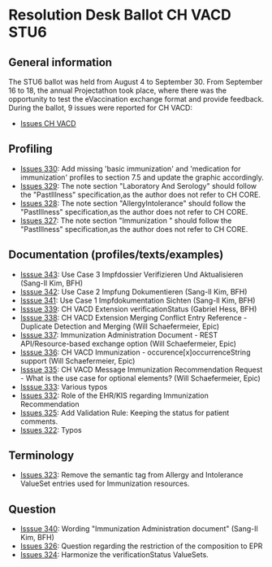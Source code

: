 # Resolution Desk Ballot CH VACD STU6

## General information
The STU6 ballot was held from August 4 to September 30. From September 16 to 18, 
the annual Projectathon took place, where there was the opportunity to test the 
eVaccination exchange format and provide feedback.   
During the ballot, 9 issues were reported for CH VACD:
* [Issues CH VACD](https://github.com/hl7ch/ch-vacd/issues?q=is%3Aissue%20state%3Aopen%20label%3A%22ballot%20v6.0.0%20-%20STU%206%22)

## Profiling
* [Issues 330](https://github.com/hl7ch/ch-vacd/issues/329): Add missing 'basic immunization' and 'medication for immunization' profiles to section 7.5 and update the graphic accordingly. 
* [Issues 329](https://github.com/hl7ch/ch-vacd/issues/329): The note section "Laboratory And Serology" should follow the "PastIllness" specification,as the author does not refer to CH CORE. 
* [Issues 328](https://github.com/hl7ch/ch-vacd/issues/328): The note section "AllergyIntolerance" should follow the "PastIllness" specification,as the author does not refer to CH CORE.
* [Issues 327](https://github.com/hl7ch/ch-vacd/issues/327): The note section "Immunization " should follow the "PastIllness" specification,as the author does not refer to CH CORE.

## Documentation (profiles/texts/examples)
* [Isssue 343](https://github.com/hl7ch/ch-vacd/issues/343): Use Case 3 Impfdossier Verifizieren Und Aktualisieren (Sang-Il Kim, BFH)
* [Isssue 342](https://github.com/hl7ch/ch-vacd/issues/342): Use Case 2 Impfung Dokumentieren (Sang-Il Kim, BFH)
* [Isssue 341](https://github.com/hl7ch/ch-vacd/issues/341): Use Case 1 Impfdokumentation Sichten (Sang-Il Kim, BFH)
* [Isssue 339](https://github.com/hl7ch/ch-vacd/issues/339): CH VACD Extension verificationStatus (Gabriel Hess, BFH)
* [Isssue 338](https://github.com/hl7ch/ch-vacd/issues/338): CH VACD Extension Merging Conflict Entry Reference - Duplicate Detection and Merging (Will Schaefermeier, Epic)
* [Isssue 337](https://github.com/hl7ch/ch-vacd/issues/337): Immunization Administration Document - REST API/Resource-based exchange option (Will Schaefermeier, Epic)
* [Isssue 336](https://github.com/hl7ch/ch-vacd/issues/336): CH VACD Immunization - occurence[x]occurrenceString support (Will Schaefermeier, Epic)
* [Isssue 335](https://github.com/hl7ch/ch-vacd/issues/335): CH VACD Message Immunization Recommendation Request - What is the use case for optional elements? (Will Schaefermeier, Epic)
* [Isssue 333](https://github.com/hl7ch/ch-vacd/issues/333): Various typos
* [Issues 332](https://github.com/hl7ch/ch-vacd/issues/332): Role of the EHR/KIS regarding Immunization Recommendation
* [Issues 325](https://github.com/hl7ch/ch-vacd/issues/325): Add Validation Rule: Keeping the status for patient comments.
* [Issues 322](https://github.com/hl7ch/ch-vacd/issues/322): Typos
    
## Terminology
* [Issues 323](https://github.com/hl7ch/ch-vacd/issues/323): Remove the semantic tag from Allergy and Intolerance ValueSet entries used for Immunization resources.

## Question
* [Isssue 340](https://github.com/hl7ch/ch-vacd/issues/340): Wording "Immunization Administration document" (Sang-Il Kim, BFH)
* [Issues 326](https://github.com/hl7ch/ch-vacd/issues/326): Question regarding the restriction of the composition to EPR
* [Issues 324](https://github.com/hl7ch/ch-vacd/issues/324): Harmonize the verificationStatus ValueSets.
